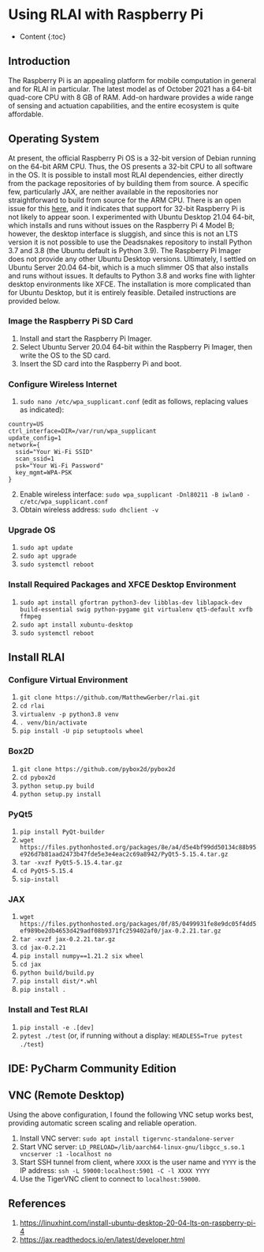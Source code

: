 # Using RLAI with Raspberry Pi
* Content
{:toc}

## Introduction
The Raspberry Pi is an appealing platform for mobile computation in general and for RLAI in particular. The latest model
as of October 2021 has a 64-bit quad-core CPU with 8 GB of RAM. Add-on hardware provides a wide range of sensing and 
actuation capabilities, and the entire ecosystem is quite affordable.

## Operating System
At present, the official Raspberry Pi OS is a 32-bit version of Debian running on the 64-bit ARM CPU. Thus, the OS 
presents a 32-bit CPU to all software in the OS. It is possible to install most RLAI dependencies, either directly from 
the package repositories of by building them from source. A specific few, particularly JAX, are neither available in the 
repositories nor straightforward to build from source for the ARM CPU. There is an open issue for this 
[here](https://github.com/google/jax/issues/1161), and it indicates that support for 32-bit Raspberry Pi is not likely 
to appear soon. I experimented with Ubuntu Desktop 21.04 64-bit, which installs and runs without issues on the Raspberry 
Pi 4 Model B; however, the desktop interface is sluggish, and since this is not an LTS version it is not possible to use 
the Deadsnakes repository to install Python 3.7 and 3.8 (the Ubuntu default is Python 3.9). The Raspberry Pi Imager does 
not provide any other Ubuntu Desktop versions. Ultimately, I settled on Ubuntu Server 20.04 64-bit, which is a much 
slimmer OS that also installs and runs without issues. It defaults to Python 3.8 and works fine with lighter desktop 
environments like XFCE. The installation is more complicated than for Ubuntu Desktop, but it is entirely feasible. 
Detailed instructions are provided below.

### Image the Raspberry Pi SD Card
1. Install and start the Raspberry Pi Imager.
2. Select Ubuntu Server 20.04 64-bit within the Raspberry Pi Imager, then write the OS to the SD card.
3. Insert the SD card into the Raspberry Pi and boot.

### Configure Wireless Internet

1. `sudo nano /etc/wpa_supplicant.conf` (edit as follows, replacing values as indicated):
```
country=US
ctrl_interface=DIR=/var/run/wpa_supplicant
update_config=1
network={
  ssid="Your Wi-Fi SSID"
  scan_ssid=1
  psk="Your Wi-Fi Password"
  key_mgmt=WPA-PSK
}
```
2. Enable wireless interface:  `sudo wpa_supplicant -Dnl80211 -B iwlan0 -c/etc/wpa_supplicant.conf`
2. Obtain wireless address:  `sudo dhclient -v`

### Upgrade OS
1. `sudo apt update`
1. `sudo apt upgrade`
1. `sudo systemctl reboot`

### Install Required Packages and XFCE Desktop Environment
1. `sudo apt install gfortran python3-dev libblas-dev liblapack-dev build-essential swig python-pygame git virtualenv qt5-default xvfb ffmpeg`
1. `sudo apt install xubuntu-desktop`
1. `sudo systemctl reboot`

## Install RLAI

### Configure Virtual Environment
1. `git clone https://github.com/MatthewGerber/rlai.git`
2. `cd rlai`
3. `virtualenv -p python3.8 venv`
4. `. venv/bin/activate`
5. `pip install -U pip setuptools wheel`

### Box2D
1. `git clone https://github.com/pybox2d/pybox2d`
2. `cd pybox2d`
3. `python setup.py build`
4. `python setup.py install`

### PyQt5
1. `pip install PyQt-builder`
2. `wget https://files.pythonhosted.org/packages/8e/a4/d5e4bf99dd50134c88b95e926d7b81aad2473b47fde5e3e4eac2c69a8942/PyQt5-5.15.4.tar.gz`
3. `tar -xvzf PyQt5-5.15.4.tar.gz`
4. `cd PyQt5-5.15.4`
5. `sip-install`

### JAX
1. `wget https://files.pythonhosted.org/packages/0f/85/0499931fe8e9dc05f4dd5ef989be2db4653d429adf08b9371fc259402af0/jax-0.2.21.tar.gz`
2. `tar -xvzf jax-0.2.21.tar.gz`
3. `cd jax-0.2.21`
4. `pip install numpy==1.21.2 six wheel`
5. `cd jax`
6. `python build/build.py`
7. `pip install dist/*.whl`
8. `pip install .`

### Install and Test RLAI
1. `pip install -e .[dev]`
2. `pytest ./test` (or, if running without a display:  `HEADLESS=True pytest ./test`)

## IDE:  PyCharm Community Edition

## VNC (Remote Desktop)
Using the above configuration, I found the following VNC setup works best, providing automatic screen scaling and 
reliable operation.
1. Install VNC server:  `sudo apt install tigervnc-standalone-server`
2. Start VNC server:  `LD_PRELOAD=/lib/aarch64-linux-gnu/libgcc_s.so.1 vncserver :1 -localhost no`
3. Start SSH tunnel from client, where `XXXX` is the user name and `YYYY` is the IP address:  `ssh -L 59000:localhost:5901 -C -l XXXX YYYY`
4. Use the TigerVNC client to connect to `localhost:59000`.

## References
1. https://linuxhint.com/install-ubuntu-desktop-20-04-lts-on-raspberry-pi-4
2. https://jax.readthedocs.io/en/latest/developer.html

